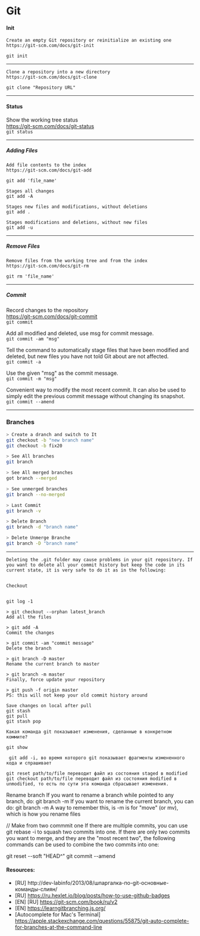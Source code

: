 <!-- ```sh
> description
command
``` -->

# Git


#### Init

```
Create an empty Git repository or reinitialize an existing one
https://git-scm.com/docs/git-init

git init 
```

***

```
Clone a repository into a new directory
https://git-scm.com/docs/git-clone

git clone "Repository URL"
```

****

#### Status

Show the working tree status <br>
https://git-scm.com/docs/git-status <br>
`git status`

***

##### Adding Files

```
Add file contents to the index
https://git-scm.com/docs/git-add

git add 'file_name'

Stages all changes
git add -A 

Stages new files and modifications, without deletions
git add . 

Stages modifications and deletions, without new files
git add -u 
```

***

##### Remove Files

```
Remove files from the working tree and from the index
https://git-scm.com/docs/git-rm

git rm 'file_name'
```

***

##### Commit


Record changes to the repository <br>
https://git-scm.com/docs/git-commit <br>
`git commit`

Add all modified and deleted, use msg for commit message. <br>
`git commit -am "msg"`

Tell the command to automatically stage files that have been modified and deleted, but new files you have not told Git about are not affected. <br>
`git commit -a`

Use the given "msg" as the commit message. <br>
`git commit -m "msg"`

Convenient way to modify the most recent commit. It can also be used to simply edit the previous commit message without changing its snapshot. <br>
`git commit --amend`

***

### Branches

```sh
> Create a dranch and switch to It
git checkout -b "new branch name"
git checkout -b fix20
```

```sh
> See All branches
git branch

> See All merged branches
got branch --merged

> See unmerged branches
git branch --no-merged

> Last Commit
git branch -v

> Delete Branch
git branch -d "branch name"

> Delete Unmerge Branche
git branch -D "branch name"
```

***

```
Deleting the .git folder may cause problems in your git repository. If you want to delete all your commit history but keep the code in its current state, it is very safe to do it as in the following:


Checkout


git log -1

> git checkout --orphan latest_branch
Add all the files

> git add -A
Commit the changes

> git commit -am "commit message"
Delete the branch

> git branch -D master
Rename the current branch to master

> git branch -m master
Finally, force update your repository

> git push -f origin master
PS: this will not keep your old commit history around
```

```
Save changes on local after pull
git stash
git pull
git stash pop

Какая команда git показывает изменения, сделанные в конкретном коммите?

git show

 git add -i, во время которого git показывает фрагменты измененного кода и спрашивает

git reset path/to/file переводит файл из состояния staged в modified
git checkout path/to/file переводит файл из состояния modified в unmodified, то есть по сути эта команда сбрасывает изменения.
```
Rename branch
If you want to rename a branch while pointed to any branch, do:
git branch -m <oldname> <newname>
If you want to rename the current branch, you can do:
git branch -m <newname>
A way to remember this, is -m is for "move" (or mv), which is how you rename files
 
 
 
// Make from two commmit one
If there are multiple commits, you can use git rebase -i to squash two commits into one.
If there are only two commits you want to merge, and they are the "most recent two", the following commands can be used to combine the two commits into one:
 
git reset --soft "HEAD^"
git commit --amend


#### Resources:
- [RU] http://dev-labinfo/2013/08/шпаргалка-по-git-основные-команды-слиян/
- [RU] https://ru.hexlet.io/blog/posts/how-to-use-github-badges
- [EN] [RU] https://git-scm.com/book/ru/v2
- [EN] https://learngitbranching.js.org/
- [Autocomplete for Mac's Terminal] https://apple.stackexchange.com/questions/55875/git-auto-complete-for-branches-at-the-command-line